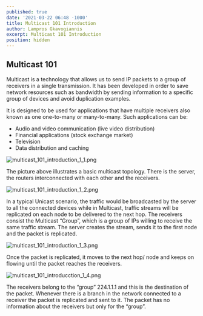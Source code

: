 ```yaml
---
published: true
date: '2021-03-22 06:48 -1000'
title: Multicast 101 Introduction
author: Lampros Gkavogiannis
excerpt: Multicast 101 Introduction
position: hidden
---
```


## Multicast 101

Multicast is a technology that allows us to send IP packets to a group of receivers in a single transmission. It has been developed in order to save network resources such as bandwidth by sending information to a specific group of devices and avoid duplication examples.

It is designed to be used for applications that have multiple receivers also known as one one-to-many or many-to-many. Such applications can be:

- Audio and video communication (live video distribution)
- Financial applications (stock exchange market) 
- Television 
- Data distribution and caching 

![multicast_101_introduction_1_1.png]({{site.baseurl}}/images/multicast_101_introduction_1_1.png)

The picture above illustrates a basic multicast topology. There is the server, the routers interconnected with each other and the receivers.

![multicast_101_introduction_1_2.png]({{site.baseurl}}/images/multicast_101_introduction_1_2.png)

In a typical Unicast scenario, the traffic would be broadcasted by the server to all the connected devices while in Multicast, traffic streams will be replicated on each node to be delivered to the next hop. The receivers consist the Multicast “Group”, which is a group of IPs willing to receive the same traffic stream. The server creates the stream, sends it to the first node and the packet is replicated. 

![multicast_101_introduction_1_3.png]({{site.baseurl}}/images/multicast_101_introduction_1_3.png)

Once the packet is replicated, it moves to the next hop/ node and keeps on flowing until the packet reaches the receivers.

![multicast_101_introducction_1_4.png]({{site.baseurl}}/images/multicast_101_introducction_1_4.png)

The receivers belong to the “group” 224.1.1.1 and this is the destination of the packet. Whenever there is a branch in the network connected to a receiver the packet is replicated and sent to it. The packet has no information about the receivers but only for the “group”.

